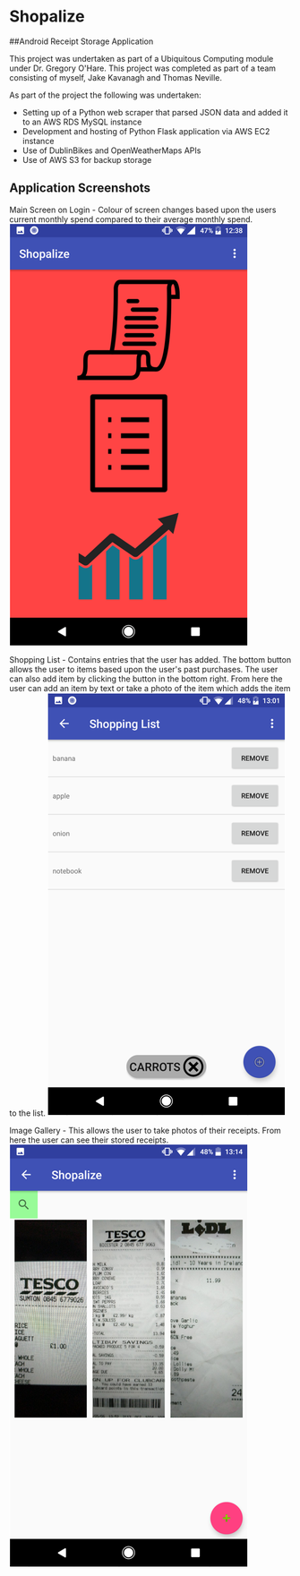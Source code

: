 # Shopalize
##Android Receipt Storage Application

This project was undertaken as part of a Ubiquitous Computing module under Dr. Gregory O'Hare.
This project was completed as part of a team consisting of myself, Jake Kavanagh and Thomas Neville.

As part of the project the following was undertaken:

- Setting up of a Python web scraper that parsed JSON data and added it to an AWS RDS MySQL instance
- Development and hosting of Python Flask application via AWS EC2 instance
- Use of DublinBikes and OpenWeatherMaps APIs
- Use of AWS S3 for backup storage

## Application Screenshots
Main Screen on Login - Colour of screen changes based upon the users current monthly spend compared to their average monthly spend.
<img src="./Main Screen.PNG"/>

Shopping List - Contains entries that the user has added. The bottom button allows the user to items based upon the user's past purchases. The user can also add item by clicking the button in the bottom right. From here the user can add an item by text or take a photo of the item which adds the item to the list.
<img src="./Shopping List.PNG"/>

Image Gallery - This allows the user to take photos of their receipts. From here the user can see their stored receipts. 
<img src="./Receipt Gallery.PNG"/>

